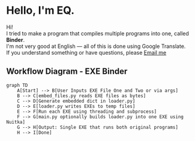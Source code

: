 # Hello, I'm EQ.

Hi!  
I tried to make a program that compiles multiple programs into one, called **Binder**.  
I'm not very good at English — all of this is done using Google Translate.  
If you understand something or have questions, please [Email me](mailto:dexedusd@gmail.com)

## Workflow Diagram - EXE Binder

```mermaid
graph TD
    A[Start] --> B[User Inputs EXE File One and Two or via args]
    B --> C[embed_files.py reads EXE files as bytes]
    C --> D[Generate embedded dict in loader.py]
    D --> E[loader.py writes EXEs to temp files]
    E --> F[Run each EXE using threading and subprocess]
    F --> G[main.py optionally builds loader.py into one EXE using Nuitka]
    G --> H[Output: Single EXE that runs both original programs]
    H --> I[Done]
    
